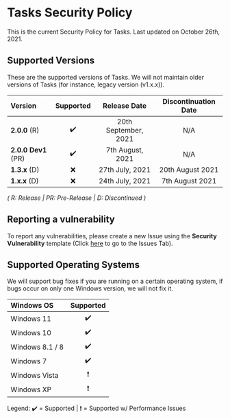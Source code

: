 # Tasks Security Policy

This is the current Security Policy for Tasks. Last updated on October 26th, 2021.

## Supported Versions
These are the supported versions of Tasks. We will not maintain older versions of Tasks (for instance, legacy version (v1.x.x)).

| Version         | Supported          | Release Date     | Discontinuation Date |
| :-------------- | :----------------: | :--------------: | :------------------: |
| **2.0.0** (R)   | ✔️                 | 20th September, 2021 | N/A              |
| **2.0.0 Dev1** (PR)| :heavy_check_mark: | 7th August, 2021  | N/A       |
| **1.3.x** (D)   | :x:                | 27th July, 2021  | 20th August 2021     |
| **1.x.x** (D)   | :x:                | 24th July, 2021  | 7th August 2021      |

<i>( R: Release | PR: Pre-Release | D: Discontinued )</i>

<h2>Reporting a vulnerability</h2>

To report any vulnerabilities, please create a new Issue using the <strong>Security Vulnerability</strong> template (Click <a href="https://github.com/LiteTools/Tasks/issues">here</a> to go to the Issues Tab).

## Supported Operating Systems
We will support bug fixes if you are running on a certain operating system, if bugs occur on only one Windows version, we will not fix it.


| Windows OS      | Supported          | 
| :-------------- | :----------------: | 
| Windows 11      | ✔️                 | 
| Windows 10      | ✔️                 |
| Windows 8.1 / 8 | ✔️                 | 
| Windows 7       | ✔️                 | 
| Windows Vista   | ❗                 |
| Windows XP      | ❗                 |

Legend: ✔️ = Supported | ❗ = Supported w/ Performance Issues
